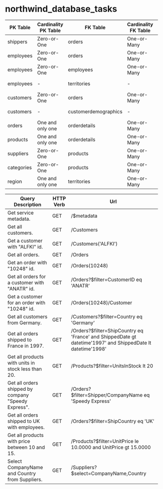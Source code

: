 # northwind_database_tasks

| PK Table      | Cardinality PK Table | FK Table             | Cardinality FK Table | Relationship |
| ------------- | -------------------- | -------------------- | -------------------- | ------------ |
| shippers      | Zero-or-One          | orders               |  One-or-Many         | One-to-Many  |
| employees     | Zero-or-One          | orders               |  One-or-Many         | One-to-Many  |
| employees     | Zero-or-One          | employees            |  One-or-Many         | One-to-Many  |
| employees     | -                    | territories          | -                    | Many-to-Many |
| customers     | Zero-or-One          | orders               |  One-or-Many         | One-to-Many  |
| customers     | -                    | customerdemographics | -                    | Many-to-Many |
| orders        | One and only one     | orderdetails         |  One-or-Many         | One-to-Many  |
| products      | One and only one     | orderdetails         |  One-or-Many         | One-to-Many  |
| suppliers     | Zero-or-One          | products             |  One-or-Many         | One-to-Many  |
| categories    | Zero-or-One          | products             |  One-or-Many         | One-to-Many  |
| region        | One and only one     | territories          |  One-or-Many         | One-to-Many  |



| Query Description                                                 | HTTP Verb | Url                        					 										|
| ----------------------------------------------------------------- | --------- | --------------------------------------------------------|
| Get service metadata.                                             | GET       | /$metadata                 				   										|
| Get all customers.                                                | GET       | /Customers                  			   										|
| Get a customer with "ALFKI" id.                                   | GET       | /Customers('ALFKI')            			 										|
| Get all orders.                                                   | GET       | /Orders             								 										|
| Get an order with "10248" id.                                     | GET       | /Orders(10248)                			 										|
| Get all orders for a customer with "ANATR" id.                    | GET       | /Orders?$filter=CustomerID eq 'ANATR'										|
| Get a customer for an order with "10248" id.                      | GET       | /Orders(10248)/Customer    					 										|
| Get all customers from Germany.                                   | GET       | /Customers?$filter=Country eq 'Germany'	                |
| Get all orders shipped to France in 1997.                         | GET       | /Orders?$filter=ShipCountry eq 'France' and ShippedDate gt datetime'1997' and ShippedDate lt 																																												datetime'1998'                                      |
| Get all products with units in stock less than 20.                | GET       | /Products?$filter=UnitsInStock lt 20                    |
| Get all orders shipped by company "Speedy Express".               | GET       | /Orders?$filter=Shipper/CompanyName eq 'Speedy Express' |
| Get all orders shipped to UK with employees.                      | GET       | /Orders?$filter=ShipCountry eq 'UK'                     |
| Get all products with price between 10 and 15.                    | GET       | /Products?$filter=UnitPrice le 10.0000 and UnitPrice gt 15.0000  |
| Select CompanyName and Country from Suppliers.                    | GET       | /Suppliers?$select=CompanyName,Country                  |

